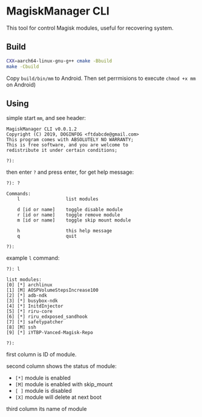 # MagiskManager CLI

This tool for control Magisk modules, useful for recovering system.

## Build

```bash
CXX=aarch64-linux-gnu-g++ cmake -Bbuild
make -Cbuild
```
Copy `build/bin/mm` to Android. Then set perrmisions to execute `chmod +x mm` on Android)

## Using

simple start `mm`, and see header:
```
MagiskManager CLI v0.0.1.2
Copyright (C) 2019, DOGINFOG <ftdabcde@gmail.com>
This program comes with ABSOLUTELY NO WARRANTY;
This is free software, and you are welcome to
redistribute it under certain conditions;

?): 
```
then enter `?` and press enter, for get help message:
```
?): ?

Commands:
    l                 list modules

    d [id or name]    toggle disable module
    r [id or name]    toggle remove module
    m [id or name]    toggle skip mount module

    h                 this help message
    q                 quit

?): 
```
example `l` command:
```
?): l

list modules:
[0] [*] archlinux 
[1] [M] AOSPVolumeStepsIncrease100 
[2] [*] adb-ndk 
[3] [*] busybox-ndk 
[4] [*] InitdInjector 
[5] [*] riru-core 
[6] [*] riru_edxposed_sandhook 
[7] [*] safetypatcher 
[8] [M] ssh 
[9] [*] iYTBP-Vanced-Magisk-Repo 

?): 
```

first column is ID of module.

second column shows the status of module:
* `[*]` module is enabled
* `[M]` module is enabled with skip_mount
* `[ ]` module is disabled
* `[X]` module will delete at next boot

third column its name of module